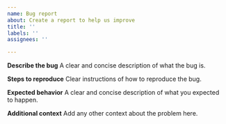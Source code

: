 ```yaml
---
name: Bug report
about: Create a report to help us improve
title: ''
labels: ''
assignees: ''

---
```


**Describe the bug**
A clear and concise description of what the bug is.

**Steps to reproduce**
Clear instructions of how to reproduce the bug.

**Expected behavior**
A clear and concise description of what you expected to happen.

**Additional context**
Add any other context about the problem here.

